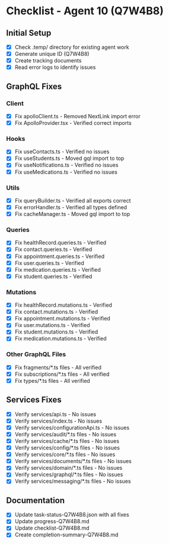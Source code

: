 # Checklist - Agent 10 (Q7W4B8)

## Initial Setup
- [x] Check .temp/ directory for existing agent work
- [x] Generate unique ID (Q7W4B8)
- [x] Create tracking documents
- [x] Read error logs to identify issues

## GraphQL Fixes
### Client
- [x] Fix apolloClient.ts - Removed NextLink import error
- [x] Fix ApolloProvider.tsx - Verified correct imports

### Hooks
- [x] Fix useContacts.ts - Verified no issues
- [x] Fix useStudents.ts - Moved gql import to top
- [x] Fix useNotifications.ts - Verified no issues
- [x] Fix useMedications.ts - Verified no issues

### Utils
- [x] Fix queryBuilder.ts - Verified all exports correct
- [x] Fix errorHandler.ts - Verified all types defined
- [x] Fix cacheManager.ts - Moved gql import to top

### Queries
- [x] Fix healthRecord.queries.ts - Verified
- [x] Fix contact.queries.ts - Verified
- [x] Fix appointment.queries.ts - Verified
- [x] Fix user.queries.ts - Verified
- [x] Fix medication.queries.ts - Verified
- [x] Fix student.queries.ts - Verified

### Mutations
- [x] Fix healthRecord.mutations.ts - Verified
- [x] Fix contact.mutations.ts - Verified
- [x] Fix appointment.mutations.ts - Verified
- [x] Fix user.mutations.ts - Verified
- [x] Fix student.mutations.ts - Verified
- [x] Fix medication.mutations.ts - Verified

### Other GraphQL Files
- [x] Fix fragments/*.ts files - All verified
- [x] Fix subscriptions/*.ts files - All verified
- [x] Fix types/*.ts files - All verified

## Services Fixes
- [x] Verify services/api.ts - No issues
- [x] Verify services/index.ts - No issues
- [x] Verify services/configurationApi.ts - No issues
- [x] Verify services/audit/*.ts files - No issues
- [x] Verify services/cache/*.ts files - No issues
- [x] Verify services/config/*.ts files - No issues
- [x] Verify services/core/*.ts files - No issues
- [x] Verify services/documents/*.ts files - No issues
- [x] Verify services/domain/*.ts files - No issues
- [x] Verify services/graphql/*.ts files - No issues
- [x] Verify services/messaging/*.ts files - No issues

## Documentation
- [x] Update task-status-Q7W4B8.json with all fixes
- [x] Update progress-Q7W4B8.md
- [x] Update checklist-Q7W4B8.md
- [x] Create completion-summary-Q7W4B8.md
